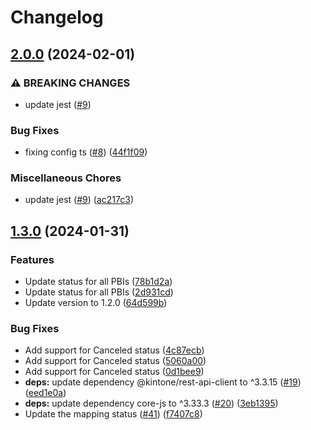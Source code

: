 # Changelog

## [2.0.0](https://github.com/tuanpham-playground/my-dx-sprint-backlog/compare/my-dx-sprint-backlog-v1.3.0...my-dx-sprint-backlog-v2.0.0) (2024-02-01)


### ⚠ BREAKING CHANGES

* update jest ([#9](https://github.com/tuanpham-playground/my-dx-sprint-backlog/issues/9))

### Bug Fixes

* fixing config ts ([#8](https://github.com/tuanpham-playground/my-dx-sprint-backlog/issues/8)) ([44f1f09](https://github.com/tuanpham-playground/my-dx-sprint-backlog/commit/44f1f09c0cf34b6efe48ebde95062c86b65e015e))


### Miscellaneous Chores

* update jest ([#9](https://github.com/tuanpham-playground/my-dx-sprint-backlog/issues/9)) ([ac217c3](https://github.com/tuanpham-playground/my-dx-sprint-backlog/commit/ac217c3aae4e2c90ccc107ff50292ccc3b7a661b))

## [1.3.0](https://github.com/tuanpham-playground/my-dx-sprint-backlog/compare/my-dx-sprint-backlog-v1.2.2...my-dx-sprint-backlog-v1.3.0) (2024-01-31)


### Features

* Update status for all PBIs ([78b1d2a](https://github.com/tuanpham-playground/my-dx-sprint-backlog/commit/78b1d2a4c04dd89764703b85960ad454e6f417f6))
* Update status for all PBIs ([2d931cd](https://github.com/tuanpham-playground/my-dx-sprint-backlog/commit/2d931cd131fb8ccd030155a7049612aa97bf13a0))
* Update version to 1.2.0 ([64d599b](https://github.com/tuanpham-playground/my-dx-sprint-backlog/commit/64d599badca0452e5f6703945513fd9fd2589cac))


### Bug Fixes

* Add support for Canceled status ([4c87ecb](https://github.com/tuanpham-playground/my-dx-sprint-backlog/commit/4c87ecbc6a45ee097e88de34c316f3a50f42758d))
* Add support for Canceled status ([5060a00](https://github.com/tuanpham-playground/my-dx-sprint-backlog/commit/5060a007d6e929d3f7ecf9d6e14ffeaa17b3042b))
* Add support for Canceled status ([0d1bee9](https://github.com/tuanpham-playground/my-dx-sprint-backlog/commit/0d1bee9d70feb363db474ef7d48c1719aade2484))
* **deps:** update dependency @kintone/rest-api-client to ^3.3.15 ([#19](https://github.com/tuanpham-playground/my-dx-sprint-backlog/issues/19)) ([eed1e0a](https://github.com/tuanpham-playground/my-dx-sprint-backlog/commit/eed1e0ac61e2ef7a3282201f40c1f14b337db286))
* **deps:** update dependency core-js to ^3.33.3 ([#20](https://github.com/tuanpham-playground/my-dx-sprint-backlog/issues/20)) ([3eb1395](https://github.com/tuanpham-playground/my-dx-sprint-backlog/commit/3eb1395d370dd7cb65dbfa438f4be4eab951c9da))
* Update the mapping status ([#41](https://github.com/tuanpham-playground/my-dx-sprint-backlog/issues/41)) ([f7407c8](https://github.com/tuanpham-playground/my-dx-sprint-backlog/commit/f7407c860d9bf4a449f858d59014ff451c968198))
